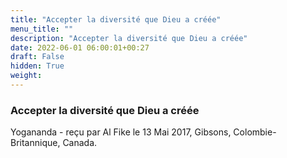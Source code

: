 ```yaml
---
title: "Accepter la diversité que Dieu a créée"
menu_title: ""
description: "Accepter la diversité que Dieu a créée"
date: 2022-06-01 06:00:01+00:27
draft: False
hidden: True
weight:
---
```

### Accepter la diversité que Dieu a créée

Yogananda - reçu par Al Fike le 13 Mai 2017, Gibsons, Colombie-Britannique, Canada.



